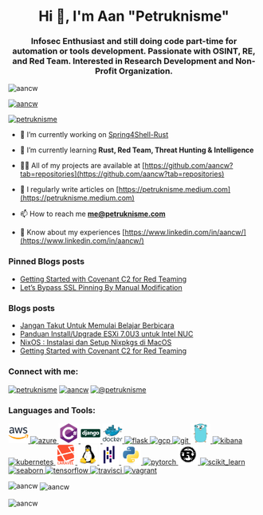 <h1 align="center">Hi 👋, I'm Aan "Petruknisme"</h1>
<h3 align="center">Infosec Enthusiast and still doing code part-time for automation or tools development. Passionate with OSINT, RE, and Red Team. Interested in Research Development and Non-Profit Organization.</h3>

<p align="left"> <img src="https://komarev.com/ghpvc/?username=aancw&label=Profile%20views&color=0e75b6&style=flat" alt="aancw" /> </p>

<p align="left"> <a href="https://github.com/ryo-ma/github-profile-trophy"><img src="https://github-profile-trophy.vercel.app/?username=aancw" alt="aancw" /></a> </p>

<p align="left"> <a href="https://twitter.com/petruknisme" target="blank"><img src="https://img.shields.io/twitter/follow/petruknisme?logo=twitter&style=for-the-badge" alt="petruknisme" /></a> </p>

- 🔭 I’m currently working on [Spring4Shell-Rust](https://github.com/aancw/Spring4shell-poc-rs)

- 🌱 I’m currently learning **Rust, Red Team, Threat Hunting & Intelligence**

- 👨‍💻 All of my projects are available at [https://github.com/aancw?tab=repositories](https://github.com/aancw?tab=repositories)

- 📝 I regularly write articles on [https://petruknisme.medium.com](https://petruknisme.medium.com)

- 📫 How to reach me **me@petruknisme.com**

- 📄 Know about my experiences [https://www.linkedin.com/in/aancw/](https://www.linkedin.com/in/aancw/)

### Pinned Blogs posts

- [Getting Started with Covenant C2 for Red Teaming](https://petruknisme.medium.com/getting-started-with-covenant-c2-for-red-teaming-8eeb94273b52?source=rss-c9b9434a3a12------2)
- [Let’s Bypass SSL Pinning By Manual Modification](https://medium.com/@petruknisme/lets-bypass-ssl-pinning-by-manual-modification-617afc08a079?source=user_profile---------4----------------------------)

### Blogs posts
<!-- BLOG-POST-LIST:START -->
- [Jangan Takut Untuk Memulai Belajar Berbicara](https://petruknisme.medium.com/jangan-takut-untuk-memulai-belajar-berbicara-3832826fa9b0?source=rss-c9b9434a3a12------2)
- [Panduan Install/Upgrade ESXi 7.0U3 untuk Intel NUC](https://petruknisme.medium.com/panduan-install-upgrade-esxi-7-0u3-untuk-intel-nuc-157346820539?source=rss-c9b9434a3a12------2)
- [NixOS : Instalasi dan Setup Nixpkgs di MacOS](https://petruknisme.medium.com/nixos-instalasi-dan-setup-nixpkgs-di-macos-80bca52629b9?source=rss-c9b9434a3a12------2)
- [Getting Started with Covenant C2 for Red Teaming](https://petruknisme.medium.com/getting-started-with-covenant-c2-for-red-teaming-8eeb94273b52?source=rss-c9b9434a3a12------2)
<!-- BLOG-POST-LIST:END -->

<h3 align="left">Connect with me:</h3>
<p align="left">
<a href="https://twitter.com/petruknisme" target="blank"><img align="center" src="https://raw.githubusercontent.com/rahuldkjain/github-profile-readme-generator/master/src/images/icons/Social/twitter.svg" alt="petruknisme" height="30" width="40" /></a>
<a href="https://linkedin.com/in/aancw" target="blank"><img align="center" src="https://raw.githubusercontent.com/rahuldkjain/github-profile-readme-generator/master/src/images/icons/Social/linked-in-alt.svg" alt="aancw" height="30" width="40" /></a>
<a href="https://medium.com/@petruknisme" target="blank"><img align="center" src="https://raw.githubusercontent.com/rahuldkjain/github-profile-readme-generator/master/src/images/icons/Social/medium.svg" alt="@petruknisme" height="30" width="40" /></a>
</p>

<h3 align="left">Languages and Tools:</h3>
<p align="left"> <a href="https://aws.amazon.com" target="_blank" rel="noreferrer"> <img src="https://raw.githubusercontent.com/devicons/devicon/master/icons/amazonwebservices/amazonwebservices-original-wordmark.svg" alt="aws" width="40" height="40"/> </a> <a href="https://azure.microsoft.com/en-in/" target="_blank" rel="noreferrer"> <img src="https://www.vectorlogo.zone/logos/microsoft_azure/microsoft_azure-icon.svg" alt="azure" width="40" height="40"/> </a> <a href="https://www.w3schools.com/cs/" target="_blank" rel="noreferrer"> <img src="https://raw.githubusercontent.com/devicons/devicon/master/icons/csharp/csharp-original.svg" alt="csharp" width="40" height="40"/> </a> <a href="https://www.djangoproject.com/" target="_blank" rel="noreferrer"> <img src="https://raw.githubusercontent.com/devicons/devicon/master/icons/django/django-original.svg" alt="django framework" width="40" height="40"/> </a> <a href="https://www.docker.com/" target="_blank" rel="noreferrer"> <img src="https://raw.githubusercontent.com/devicons/devicon/master/icons/docker/docker-original-wordmark.svg" alt="docker" width="40" height="40"/> </a> <a href="https://flask.palletsprojects.com/" target="_blank" rel="noreferrer"> <img src="https://www.vectorlogo.zone/logos/pocoo_flask/pocoo_flask-icon.svg" alt="flask" width="40" height="40"/> </a> <a href="https://cloud.google.com" target="_blank" rel="noreferrer"> <img src="https://www.vectorlogo.zone/logos/google_cloud/google_cloud-icon.svg" alt="gcp" width="40" height="40"/> </a> <a href="https://git-scm.com/" target="_blank" rel="noreferrer"> <img src="https://www.vectorlogo.zone/logos/git-scm/git-scm-icon.svg" alt="git" width="40" height="40"/> </a> <a href="https://golang.org" target="_blank" rel="noreferrer"> <img src="https://raw.githubusercontent.com/devicons/devicon/master/icons/go/go-original.svg" alt="go" width="40" height="40"/> </a> <a href="https://www.elastic.co/kibana" target="_blank" rel="noreferrer"> <img src="https://www.vectorlogo.zone/logos/elasticco_kibana/elasticco_kibana-icon.svg" alt="kibana" width="40" height="40"/> </a> <a href="https://kubernetes.io" target="_blank" rel="noreferrer"> <img src="https://www.vectorlogo.zone/logos/kubernetes/kubernetes-icon.svg" alt="kubernetes" width="40" height="40"/> </a> <a href="https://laravel.com/" target="_blank" rel="noreferrer"> <img src="https://raw.githubusercontent.com/devicons/devicon/master/icons/laravel/laravel-plain-wordmark.svg" alt="laravel" width="40" height="40"/> </a> <a href="https://www.linux.org/" target="_blank" rel="noreferrer"> <img src="https://raw.githubusercontent.com/devicons/devicon/master/icons/linux/linux-original.svg" alt="linux" width="40" height="40"/> </a> <a href="https://pandas.pydata.org/" target="_blank" rel="noreferrer"> <img src="https://raw.githubusercontent.com/devicons/devicon/2ae2a900d2f041da66e950e4d48052658d850630/icons/pandas/pandas-original.svg" alt="pandas" width="40" height="40"/> </a> <a href="https://www.python.org" target="_blank" rel="noreferrer"> <img src="https://raw.githubusercontent.com/devicons/devicon/master/icons/python/python-original.svg" alt="python" width="40" height="40"/> </a> <a href="https://pytorch.org/" target="_blank" rel="noreferrer"> <img src="https://www.vectorlogo.zone/logos/pytorch/pytorch-icon.svg" alt="pytorch" width="40" height="40"/> </a> <a href="https://www.rust-lang.org" target="_blank" rel="noreferrer"> <img src="https://raw.githubusercontent.com/devicons/devicon/master/icons/rust/rust-plain.svg" alt="rust" width="40" height="40"/> </a> <a href="https://scikit-learn.org/" target="_blank" rel="noreferrer"> <img src="https://upload.wikimedia.org/wikipedia/commons/0/05/Scikit_learn_logo_small.svg" alt="scikit_learn" width="40" height="40"/> </a> <a href="https://seaborn.pydata.org/" target="_blank" rel="noreferrer"> <img src="https://seaborn.pydata.org/_images/logo-mark-lightbg.svg" alt="seaborn" width="40" height="40"/> </a> <a href="https://www.tensorflow.org" target="_blank" rel="noreferrer"> <img src="https://www.vectorlogo.zone/logos/tensorflow/tensorflow-icon.svg" alt="tensorflow" width="40" height="40"/> </a> <a href="https://travis-ci.org" target="_blank" rel="noreferrer"> <img src="https://www.vectorlogo.zone/logos/travis-ci/travis-ci-icon.svg" alt="travisci" width="40" height="40"/> </a> <a href="https://www.vagrantup.com/" target="_blank" rel="noreferrer"> <img src="https://www.vectorlogo.zone/logos/vagrantup/vagrantup-icon.svg" alt="vagrant" width="40" height="40"/> </a> </p>

<p><img align="left" src="https://github-readme-stats.vercel.app/api/top-langs?username=aancw&show_icons=true&locale=en&layout=compact" alt="aancw" /></p>

<p>&nbsp;<img align="center" src="https://github-readme-stats.vercel.app/api?username=aancw&show_icons=true&locale=en" alt="aancw" /></p>

<p><img align="center" src="https://github-readme-streak-stats.herokuapp.com/?user=aancw&" alt="aancw" /></p>

